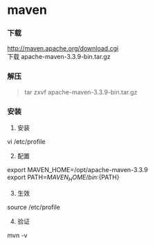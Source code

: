 # maven

### 下载
http://maven.apache.org/download.cgi	
下载 apache-maven-3.3.9-bin.tar.gz

### 解压
>tar zxvf apache-maven-3.3.9-bin.tar.gz

### 安装

1. 安装
>
vi /etc/profile

2. 配置
>
export MAVEN_HOME=/opt/apache-maven-3.3.9	
export PATH=${MAVEN_HOME}/bin:${PATH}

3. 生效		
>
source /etc/profile

4. 验证		
>
mvn -v